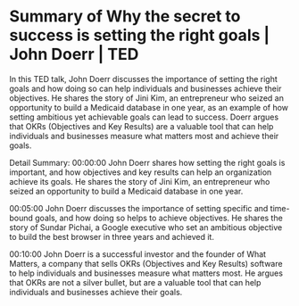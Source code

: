 # Summary of Why the secret to success is setting the right goals | John Doerr | TED

In this TED talk, John Doerr discusses the importance of setting the right goals and how doing so can help individuals and businesses achieve their objectives. He shares the story of Jini Kim, an entrepreneur who seized an opportunity to build a Medicaid database in one year, as an example of how setting ambitious yet achievable goals can lead to success. Doerr argues that OKRs (Objectives and Key Results) are a valuable tool that can help individuals and businesses measure what matters most and achieve their goals.

Detail Summary: 
00:00:00
John Doerr shares how setting the right goals is important, and how objectives and key results can help an organization achieve its goals. He shares the story of Jini Kim, an entrepreneur who seized an opportunity to build a Medicaid database in one year.

00:05:00
John Doerr discusses the importance of setting specific and time-bound goals, and how doing so helps to achieve objectives. He shares the story of Sundar Pichai, a Google executive who set an ambitious objective to build the best browser in three years and achieved it.

00:10:00
John Doerr is a successful investor and the founder of What Matters, a company that sells OKRs (Objectives and Key Results) software to help individuals and businesses measure what matters most. He argues that OKRs are not a silver bullet, but are a valuable tool that can help individuals and businesses achieve their goals.

